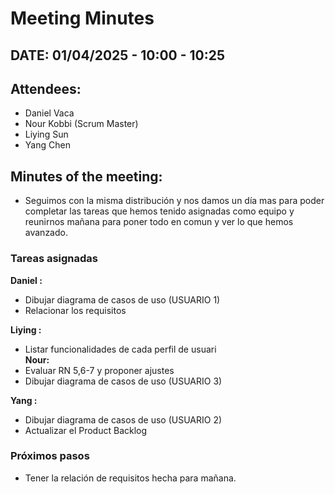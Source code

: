 # Meeting Minutes

## DATE: 01/04/2025 - 10:00 - 10:25

## Attendees:
- Daniel Vaca  
- Nour Kobbi (Scrum Master)  
- Liying Sun  
- Yang Chen  

## Minutes of the meeting:

- Seguimos con la misma distribución y nos damos un día mas para poder completar las tareas que hemos tenido asignadas como equipo y reunirnos mañana para poner todo en comun y ver lo que hemos avanzado.

### Tareas asignadas
  
  **Daniel :**
  - Dibujar diagrama de casos de uso (USUARIO 1)
  - Relacionar los requisitos
  
  **Liying :**
  - Listar funcionalidades de cada perfil de usuari  
  **Nour:**
  - Evaluar RN 5,6-7 y proponer ajustes
  - Dibujar diagrama de casos de uso (USUARIO 3)
  
  **Yang :**
  - Dibujar diagrama de casos de uso (USUARIO 2)
  - Actualizar el Product Backlog

### Próximos pasos
- Tener la relación de requisitos hecha para mañana.


